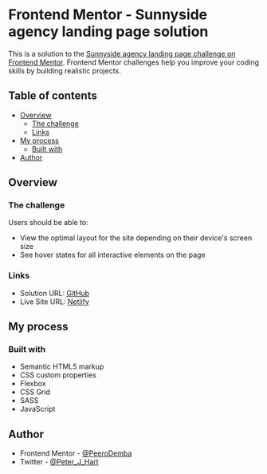 # Frontend Mentor - Sunnyside agency landing page solution

This is a solution to the [Sunnyside agency landing page challenge on Frontend Mentor](https://www.frontendmentor.io/challenges/sunnyside-agency-landing-page-7yVs3B6ef). Frontend Mentor challenges help you improve your coding skills by building realistic projects.

## Table of contents

- [Overview](#overview)
  - [The challenge](#the-challenge)
  - [Links](#links)
- [My process](#my-process)
  - [Built with](#built-with)
- [Author](#author)

## Overview

### The challenge

Users should be able to:

- View the optimal layout for the site depending on their device's screen size
- See hover states for all interactive elements on the page

### Links

- Solution URL: [GitHub](https://github.com/PeeroDemba/Sunnyside-Agency-Landing-Page.git)
- Live Site URL: [Netlify](https://bespoke-toffee-a4546a.netlify.app)

## My process

### Built with

- Semantic HTML5 markup
- CSS custom properties
- Flexbox
- CSS Grid
- SASS
- JavaScript

## Author

- Frontend Mentor - [@PeeroDemba](https://www.frontendmentor.io/profile/PeeroDemba)
- Twitter - [@Peter_J_Hart](https://twitter.com/Peter_J_Hart)
